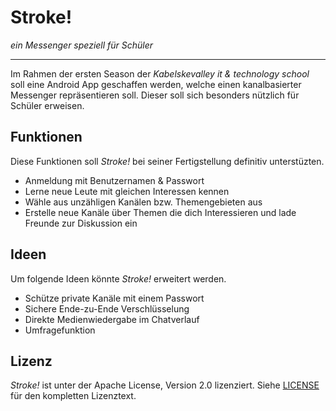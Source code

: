 Stroke!
=======
*ein Messenger speziell für Schüler*

----

Im Rahmen der ersten Season der *Kabelskevalley it & technology school* soll eine Android App geschaffen werden, welche einen kanalbasierter Messenger repräsentieren soll. Dieser soll sich besonders nützlich für Schüler erweisen.

Funktionen
----------

Diese Funktionen soll *Stroke!* bei seiner Fertigstellung definitiv unterstüzten.

* Anmeldung mit Benutzernamen & Passwort
* Lerne neue Leute mit gleichen Interessen kennen
* Wähle aus unzähligen Kanälen bzw. Themengebieten aus
* Erstelle neue Kanäle über Themen die dich Interessieren und lade Freunde zur Diskussion ein

Ideen
-----

Um folgende Ideen könnte *Stroke!* erweitert werden.

* Schütze private Kanäle mit einem Passwort
* Sichere Ende-zu-Ende Verschlüsselung
* Direkte Medienwiedergabe im Chatverlauf
* Umfragefunktion

Lizenz
------

*Stroke!* ist unter der Apache License, Version 2.0 lizenziert. Siehe [LICENSE](https://github.com/vainproject/vain/blob/master/LICENSE) für den kompletten Lizenztext.